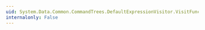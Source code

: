 ```yaml
---
uid: System.Data.Common.CommandTrees.DefaultExpressionVisitor.VisitFunctionAggregate(System.Data.Common.CommandTrees.DbFunctionAggregate)
internalonly: False
---
```

